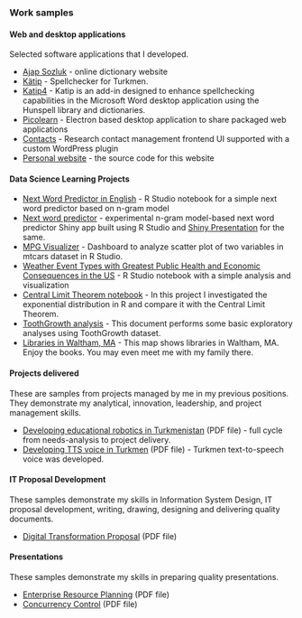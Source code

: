 ### Work samples

#### Web and desktop applications

Selected software applications that I developed.

- [Ajap Sozluk](https://ajapsozluk.com) - online dictionary website
- [Kätip](https://ajapsozluk.com/barlag.php?lang=en) - Spellchecker for Turkmen.
- [Katip4](https://berkesas.github.io/katip/) - Katip is an add-in designed to enhance spellchecking capabilities in the Microsoft Word desktop application using the Hunspell library and dictionaries.
- [Picolearn](https://github.com/berkesas/picolearn) - Electron based desktop application to share packaged web applications
- [Contacts](https://nu-res.research.northeastern.edu/research-and-sponsored-programs-points-of-contact/) - Research contact management frontend UI supported with a custom WordPress plugin
- [Personal website](https://github.com/berkesas/personal-website) - the source code for this website

#### Data Science Learning Projects

- [Next Word Predictor in English](https://nazarmammedov.com/pilots/exploratory.html) - R Studio notebook for a simple next word predictor based on n-gram model
- [Next word predictor](https://nmammedov.shinyapps.io/nextword/) - experimental n-gram model-based next word predictor Shiny app built using R Studio and [Shiny Presentation](https://nazarmammedov.com/pilots/shinyAppPitch.html#1) for the same.
- [MPG Visualizer](https://nmammedov.shinyapps.io/MTCARS/) - Dashboard to analyze scatter plot of two variables in mtcars dataset in R Studio.
- [Weather Event Types with Greatest Public Health and Economic Consequences in the US](https://nazarmammedov.com/pilots/analysis.html) - R Studio notebook with a simple analysis and visualization
- [Central Limit Theorem notebook](https://nazarmammedov.com/pilots/part1.html) - In this project I investigated the exponential distribution in R and compare it with the Central Limit Theorem.
- [ToothGrowth analysis](https://nazarmammedov.com/pilots/part2.html) - This document performs some basic exploratory analyses using ToothGrowth dataset.
- [Libraries in Waltham, MA](https://nazarmammedov.com/pilots/libraries.html) - This map shows libraries in Waltham, MA. Enjoy the books. You may even meet me with my family there.

#### Projects delivered

These are samples from projects managed by me in my previous positions. They demonstrate my analytical, innovation, leadership, and project management skills.

- [Developing educational robotics in Turkmenistan](/assets/files/robotics-en.pdf) (PDF file) - full cycle from needs-analysis to project delivery.
- [Developing TTS voice in Turkmen](/assets/files/tts-en.pdf) (PDF file) - Turkmen text-to-speech voice was developed.

#### IT Proposal Development

These samples demonstrate my skills in Information System Design, IT proposal development, writing, drawing, designing and delivering quality documents.

- [Digital Transformation Proposal](/assets/files/digital_transformation_proposal.pdf) (PDF file)

#### Presentations

These samples demonstrate my skills in preparing quality presentations.

- [Enterprise Resource Planning](/assets/files/erp_presentation.pdf) (PDF file)
- [Concurrency Control](/assets/files/concurrency_control_presentation.pdf) (PDF file)